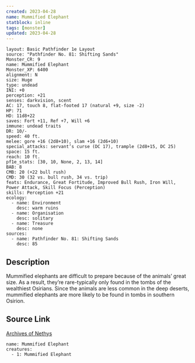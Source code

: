 ```yaml
---
created: 2023-04-28
name: Mummified Elephant
statblock: inline
tags: [monster]
updated: 2023-04-28
---
```

```statblock
layout: Basic Pathfinder 1e Layout
source: "Pathfinder No. 81: Shifting Sands"
Monster_CR: 9
name: Mummified Elephant
Monster_XP: 6400
alignment: N
size: Huge
type: undead
INI: +0
perception: +21
senses: darkvision, scent
AC: 17, touch 8, flat-footed 17 (natural +9, size -2)
HP: 71
HD: 11d8+22
saves: Fort +11, Ref +7, Will +6
immune: undead traits
DR: 10/-
speed: 40 ft.
melee: gore +16 (2d8+10), slam +16 (2d6+10)
special_attacks: servant’s curse (DC 17), trample (2d8+15, DC 25)
space: 15 ft.
reach: 10 ft.
pf1e_stats: [30, 10, None, 2, 13, 14]
BAB: 8
CMB: 20 (+22 bull rush)
CMD: 30 (32 vs. bull rush, 34 vs. trip)
feats: Endurance, Great Fortitude, Improved Bull Rush, Iron Will, Power Attack, Skill Focus (Perception)
skills: Perception +21
ecology:
  - name: Environment
    desc: warm ruins
  - name: Organisation
    desc: solitary
  - name: Treasure
    desc: none
sources:
  - name: Pathfinder No. 81: Shifting Sands
    desc: 85
```
## Description
Mummified elephants are difficult to prepare because of the animals’ great size. As a result, they’re rare-typically only found in the tombs of the wealthiest Osirians. Since the animals are less common in the deep deserts, mummified elephants are more likely to be found in tombs in southern Osirion.
## Source Link
[Archives of Nethys](https://aonprd.com/MonsterDisplay.aspx?ItemName=Mummified%20Elephant)
```encounter-table
name: Mummified Elephant
creatures:
  - 1: Mummified Elephant
```
